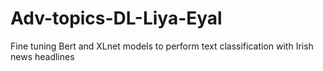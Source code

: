 # Adv-topics-DL-Liya-Eyal
Fine tuning Bert and XLnet models to perform text classification with Irish news headlines
